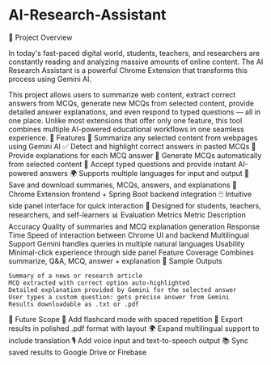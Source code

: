 # AI-Research-Assistant
📌 Project Overview

In today's fast-paced digital world, students, teachers, and researchers are constantly reading and analyzing massive amounts of online content. The AI Research Assistant is a powerful Chrome Extension that transforms this process using Gemini AI.

This project allows users to summarize web content, extract correct answers from MCQs, generate new MCQs from selected content, provide detailed answer explanations, and even respond to typed questions — all in one place. Unlike most extensions that offer only one feature, this tool combines multiple AI-powered educational workflows in one seamless experience.
🚀 Features
📄 Summarize any selected content from webpages using Gemini AI
✅ Detect and highlight correct answers in pasted MCQs
📘 Provide explanations for each MCQ answer
🧠 Generate MCQs automatically from selected content
💬 Accept typed questions and provide instant AI-powered answers
🌍 Supports multiple languages for input and output
💾 Save and download summaries, MCQs, answers, and explanations
🧩 Chrome Extension frontend + Spring Boot backend integration
🖱️ Intuitive side panel interface for quick interaction
🎯 Designed for students, teachers, researchers, and self-learners
📊 Evaluation Metrics
Metric 	Description
Accuracy 	Quality of summaries and MCQ explanation generation
Response Time 	Speed of interaction between Chrome UI and backend
Multilingual Support 	Gemini handles queries in multiple natural languages
Usability 	Minimal-click experience through side panel
Feature Coverage 	Combines summarize, Q&A, MCQ, answer + explanation
🧪 Sample Outputs

    Summary of a news or research article
    MCQ extracted with correct option auto-highlighted
    Detailed explanation provided by Gemini for the selected answer
    User types a custom question: gets precise answer from Gemini
    Results downloadable as .txt or .pdf

🔮 Future Scope
📝 Add flashcard mode with spaced repetition
📄 Export results in polished .pdf format with layout
🌍 Expand multilingual support to include translation
🎙️ Add voice input and text-to-speech output
📚 Sync saved results to Google Drive or Firebase
